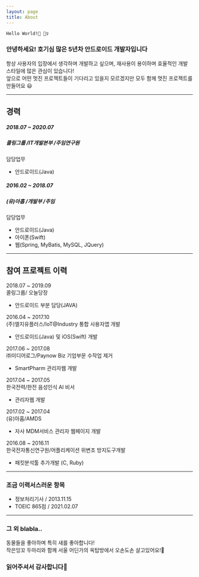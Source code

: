 ```yaml
---
layout: page
title: About
---
```


    Hello World!👋 🙋‍♀️

### 안녕하세요! 호기심 많은 5년차 안드로이드 개발자입니다

항상 사용자의 입장에서 생각하며 개발하고 싶으며, 재사용이 용이하며 효율적인 개발 스타일에 많은 관심이 있습니다!<br>
앞으로 어떤 멋진 프로젝트들이 기다리고 있을지 모르겠지만 모두 함께 멋진 프로젝트를 만들어요 😃 

***

## 경력
##### 2018.07 ~ 2020.07
##### 콜링그룹 /IT개발본부 /주임연구원

담당업무
- 안드로이드(Java)

##### 2016.02 ~ 2018.07
##### (유)아홉 /개발부 /주임

담당업무
- 안드로이드(Java)
- 아이폰(Swift)
- 웹(Spring, MyBatis, MySQL, JQuery)

***

## 참여 프로젝트 이력

2018.07 ~ 2019.09<br>
콜링그룹/ 오늘당장<br>
- 안드로이드 부분 담당(JAVA)

2016.04 ~ 2017.10<br>
(주)엘지유플러스/IoT@Industry 통합 사용자앱 개발
- 안드로이드(Java) 및 iOS(Swift) 개발

2017.06 ~ 2017.08<br>
㈜미디어로그/Paynow Biz 기업부문 수작업 제거
- SmartPharm 관리자웹 개발

2017.04 ~ 2017.05<br>
한국전력/한전 음성인식 AI 비서
- 관리자웹 개발

2017.02 ~ 2017.04<br>
(유)아홉/AMDS
- 자사 MDM서비스 관리자 웹페이지 개발
  
2016.08 ~ 2016.11<br>
한국전자통신연구원/어플리케이션 위변조 방지도구개발
- 패킷분석툴 추가개발 (C, Ruby)

***

### 조금 이력서스러운 항목
- 정보처리기사 / 2013.11.15
- TOEIC 865점 / 2021.02.07

***

### 그 외 blabla..
동물들을 좋아하며 특히 새를 좋아합니다!<br>
작은잉꼬 두마리와 함께 서울 어딘가의 옥탑방에서 오손도손 살고있어요!🥰<br>

### 읽어주셔서 감사합니다🤗